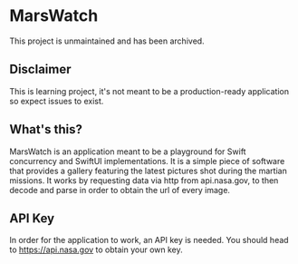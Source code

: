 # MarsWatch
This project is unmaintained and has been archived.
## Disclaimer
This is learning project, it's not meant to be a production-ready 
application so expect issues to exist.

## What's this?
MarsWatch is an application meant to be a playground for  Swift 
concurrency and SwiftUI implementations. It is a simple piece of software that provides a gallery featuring the latest pictures shot during the martian missions.
It works by requesting data via http from api.nasa.gov, to then decode and parse in order to obtain the url of every image.

## API Key
In order for the application to work, an API key is needed. You should head to https://api.nasa.gov to obtain your own key.
